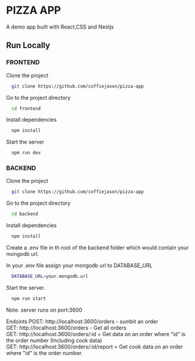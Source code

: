 
# PIZZA APP

A demo app built with React,CSS and Nestjs


## Run Locally 
### FRONTEND


Clone the project

```bash
  git clone https://github.com/coffiejason/pizza-app
```

Go to the project directory

```bash
  cd frontend
```

Install dependencies

```bash
  npm install 
```

Start the server

```bash
  npm run dev
```


### BACKEND


Clone the project

```bash
  git clone https://github.com/coffiejason/pizza-app
```

Go to the project directory

```bash
  cd backend
```

Install dependencies

```bash
  npm install 
```

Create a .env file in th root of the backend folder which would contain your mongodb url.

In your .env file assign your mongodb url to DATABASE_URL

```bash
  DATABASE_URL=your.mongodb.url

```

Start the server. 

```bash
  npm run start
```

Note. server runs on port:3600

Endoints
 POST: http://localhost:3600/orders - sumbit an order <br />
 GET: http://localhost:3600/orders - Get all orders <br />
 GET: http://localhost:3600/orders/:id = Get data on an order where "id" is the order number (Including cook data) <br />
 GET: http://localhost:3600/orders/:id/report = Get cook data on an order where "id" is the order number. 
